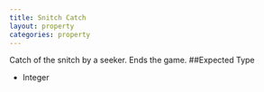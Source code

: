 ```yaml
---
title: Snitch Catch
layout: property
categories: property
---
```

Catch of the snitch by a seeker. Ends the game.
##Expected Type
* Integer
